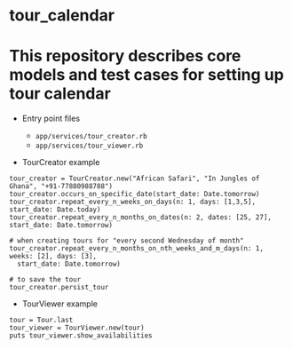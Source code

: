# tour_calendar
This repository describes core models and test cases for setting up tour calendar
=======

* Entry point files
  * `app/services/tour_creator.rb`
  * `app/services/tour_viewer.rb`

* TourCreator example
```
tour_creator = TourCreator.new("African Safari", "In Jungles of Ghana", "+91-77880988788")
tour_creator.occurs_on_specific_date(start_date: Date.tomorrow)
tour_creator.repeat_every_n_weeks_on_days(n: 1, days: [1,3,5], start_date: Date.today)
tour_creator.repeat_every_n_months_on_dates(n: 2, dates: [25, 27], start_date: Date.tomorrow)

# when creating tours for "every second Wednesday of month"
tour_creator.repeat_every_n_months_on_nth_weeks_and_m_days(n: 1, weeks: [2], days: [3],
  start_date: Date.tomorrow)

# to save the tour
tour_creator.persist_tour
```

* TourViewer example
```
tour = Tour.last
tour_viewer = TourViewer.new(tour)
puts tour_viewer.show_availabilities
```